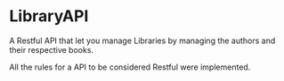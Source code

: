 # LibraryAPI

A Restful API that let you manage Libraries by managing the authors and their respective books.

All the rules for a API to be considered Restful were implemented.
